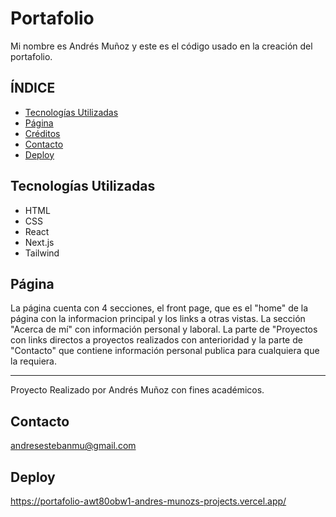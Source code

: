 
# Portafolio 


Mi nombre es Andrés Muñoz y este es el código usado en la creación del portafolio.

## **ÍNDICE**

* [Tecnologías Utilizadas](#tecnologías-utilizadas)
* [Página](#página)
* [Créditos](#créditos)
* [Contacto](#contacto)
* [Deploy](#deploy)

## Tecnologías Utilizadas

- HTML
- CSS
- React
- Next.js
- Tailwind

## Página

La página cuenta con 4 secciones, el front page, que es el "home" de la página con la informacion principal y los links a otras vistas. La sección "Acerca de mí" con información personal y laboral. La parte de "Proyectos con links directos a proyectos realizados con anterioridad y la parte de "Contacto" que contiene información personal publica para cualquiera que la requiera.





---

Proyecto Realizado por Andrés Muñoz con fines académicos.  


## Contacto

andresestebanmu@gmail.com  


## Deploy

https://portafolio-awt80obw1-andres-munozs-projects.vercel.app/